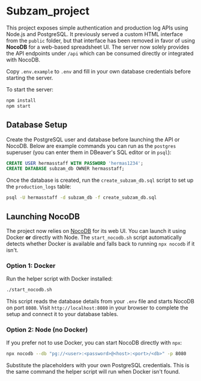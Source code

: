 # Subzam_project

This project exposes simple authentication and production log APIs using Node.js
and PostgreSQL. It previously served a custom HTML interface from the `public`
folder, but that interface has been removed in favor of using **NocoDB** for a
web-based spreadsheet UI. The server now solely provides the API endpoints
under `/api` which can be consumed directly or integrated with NocoDB.

Copy `.env.example` to `.env` and fill in your own database credentials before
starting the server.

To start the server:

```bash
npm install
npm start
```

## Database Setup

Create the PostgreSQL user and database before launching the API or NocoDB.
Below are example commands you can run as the `postgres` superuser (you can
enter them in DBeaver's SQL editor or in `psql`):

```sql
CREATE USER hermasstaff WITH PASSWORD 'hermas1234';
CREATE DATABASE subzam_db OWNER hermasstaff;
```

Once the database is created, run the `create_subzam_db.sql` script to set up
the `production_logs` table:

```bash
psql -U hermasstaff -d subzam_db -f create_subzam_db.sql
```

## Launching NocoDB

The project now relies on [NocoDB](https://github.com/nocodb/nocodb) for its web UI.
You can launch it using Docker **or** directly with Node. The `start_nocodb.sh`
script automatically detects whether Docker is available and falls back to
running `npx nocodb` if it isn't.

### Option 1: Docker

Run the helper script with Docker installed:

```bash
./start_nocodb.sh
```

This script reads the database details from your `.env` file and starts NocoDB
on port `8080`. Visit `http://localhost:8080` in your browser to complete the
setup and connect it to your database tables.

### Option 2: Node (no Docker)

If you prefer not to use Docker, you can start NocoDB directly with `npx`:

```bash
npx nocodb --db "pg://<user>:<password>@<host>:<port>/<db>" -p 8080
```

Substitute the placeholders with your own PostgreSQL credentials. This is the
same command the helper script will run when Docker isn't found.
